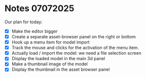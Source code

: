 # Notes 07072025

Our plan for today: 

- [x] Make the editor bigger
- [x] Create a separate asset-browser panel on the right or bottom
- [x] Hook up a menu item for model import
- [x] Track the mouse and clicks for the activation of the menu item. 
- [x] Actually load / import the model: we need a file selection screen
- [x] Display the loaded model in the main 3d panel
- [x] Make a thumbnail image of the model 
- [x] Display the thumbnail in the asset browser panel